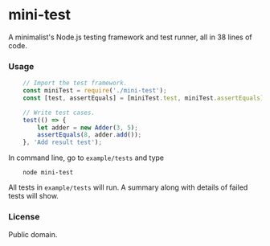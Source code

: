 # mini-test
A minimalist's Node.js testing framework and test runner, all in 38 lines of code.

### Usage
```js
    // Import the test framework.
    const miniTest = require('./mini-test');
    const [test, assertEquals] = [miniTest.test, miniTest.assertEquals];

    // Write test cases.
    test(() => {
        let adder = new Adder(3, 5);
        assertEquals(8, adder.add());
    }, 'Add result test');
```

In command line, go to ```example/tests``` and type

```
    node mini-test
```

All tests in ```example/tests``` will run. A summary along with details of failed tests will show.

### License
Public domain.
